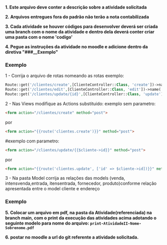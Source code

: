 **1. Este arquivo deve conter a descrição sobre a atividade solicitada**

**2. Arquivos entregues fora do padrão não terão a nota contabilizada**

**3. Cada atividade se houver códigos para desenvolver deverá ser
criada uma branch com o nome da atividade e dentro dela deverá conter criar uma pasta com o nome 'codigo'**

**4. Pegue as instruções da atividade no moodle e adicione dentro da diretiva "###__Exemplo"**

### Exemplo
   
1 - Corrija o arquivo de rotas nomeando as rotas exemplo:
```php
Route::get('/clientes/create',[ClienteController::Class, 'create'])->name('clientes.create');
Route::get('/clientes/edit',[ClienteController::Class, 'edit'])->name('clientes.edit');
Route::get('/clientes/update/{id}',[ClienteController::Class, 'update'])->name('clientes.update');
```
2 -  Nas Views modifique as Actions substituido: 
exemplo sem parametro:
    
```html
<form action="/clientes/create" method="post">
```
por
```html
<form action="{{route('clientes.create')}}" method="post">
```
#exemplo com parametro:
```html
<form action="/clientes/update/{{$cliente->id}}" method="post">
```
por
```html
<form action="{{route('clientes.update', ['id' => $cliente->id])}}" method="post">
```

3 - Na pasta Model corrija as relações das models (venda, intensvenda,entrada, itensentrada, fornecedor, produto)conforme relação apresentada entre o model cliente e endereço
    
### Exemplo


**5. Colocar um arquivo em pdf, na pasta da Atividade(referenciada) na branch main, com o print da execução das atividades acima adotando o seguinte modelo para nome do arquivo: ```print-AtividadeII-Nome-Sobrenome.pdf```**

**6. postar no moodle a url do git referente a atividade solicitada.**

